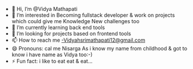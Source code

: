 - 👋 Hi, I’m @Vidya Mathapati
- 👀 I’m interested in Becoming fullstack developer & work on projects which could give me Knowledge New challenges too
- 🌱 I’m currently learning back end tools
- 💞️ I’m looking for projects based on frontend tools
- 📫 How to reach me -Vidyahsrimathapati12@gmail.com
- 😄 Pronouns: cal me Nisarga As i know my name from childhood & got to know i have name as Vidya too:-) 
- ⚡ Fun fact: i like to eat eat & eat...

<!---
VidyaMathapati/VidyaMathapati is a ✨ special ✨ repository because its `README.md` (this file) appears on your GitHub profile.
You can click the Preview link to take a look at your changes.
--->
